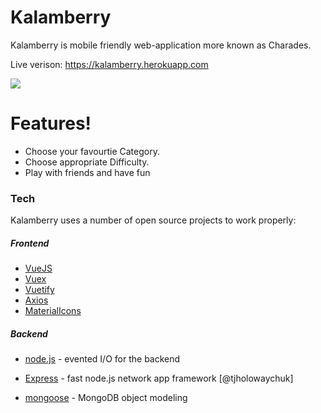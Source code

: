 # Kalamberry

Kalamberry is mobile friendly web-application more known as Charades.

Live verison: https://kalamberry.herokuapp.com


![](https://s3.gifyu.com/images/ezgif-1-73fb6cee5e35.gif)

# Features!

  - Choose your favourtie Category.
  - Choose appropriate Difficulty.
  - Play with friends and have fun 
### Tech
Kalamberry uses a number of open source projects to work properly:
##### Frontend

* [VueJS] 
* [Vuex]
* [Vuetify]
* [Axios]
* [MaterialIcons]

##### Backend

* [node.js] - evented I/O for the backend
* [Express] - fast node.js network app framework [@tjholowaychuk]
* [mongoose] - MongoDB object modeling 




   [VueJS]: <https://github.com/vuejs/vue>
   [Vuex]: <https://github.com/vuejs/vuex>
   [Vuetify]: <https://github.com/vuetifyjs/vuetify>
   [Axios]: <https://github.com/axios/axios>
   [MaterialIcons]: <https://github.com/Templarian/MaterialDesign>
   [node.js]: <http://nodejs.org>
   [express]: <http://expressjs.com>
   [mongoose]: <https://github.com/Automattic/mongoose>